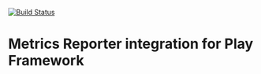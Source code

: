 [![Build Status](https://travis-ci.org/htimur/metrics-reporter-play.svg?branch=master)](https://travis-ci.org/htimur/metrics-reporter-play)

# Metrics Reporter integration for Play Framework
